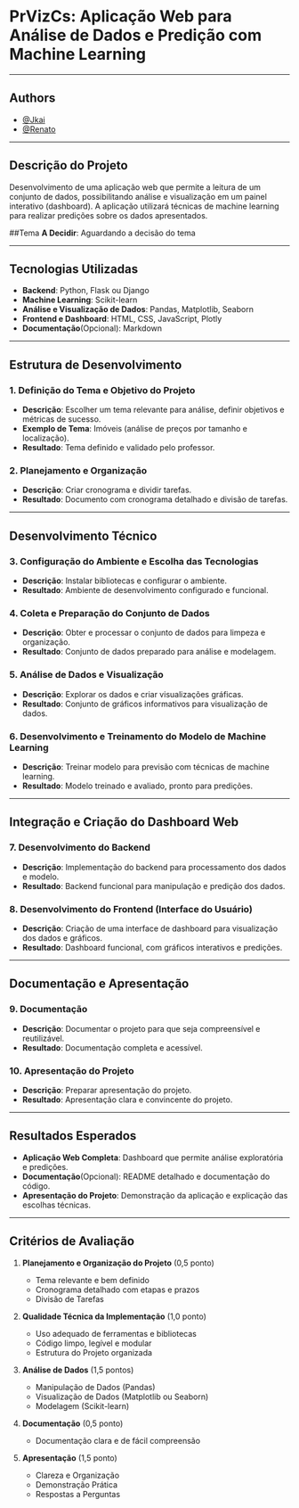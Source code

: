 # PrVizCs: Aplicação Web para Análise de Dados e Predição com Machine Learning

---

## Authors

- [@Jkai](https://github.com/JkaiPrime)
- [@Renato](https://github.com/Renatoleall)


---


## Descrição do Projeto
Desenvolvimento de uma aplicação web que permite a leitura de um conjunto de dados, possibilitando análise e visualização em um painel interativo (dashboard). A aplicação utilizará técnicas de machine learning para realizar predições sobre os dados apresentados. 

##Tema
**A Decidir**: Aguardando a decisão do tema

---

## Tecnologias Utilizadas
- **Backend**: Python, Flask ou Django
- **Machine Learning**: Scikit-learn
- **Análise e Visualização de Dados**: Pandas, Matplotlib, Seaborn
- **Frontend e Dashboard**: HTML, CSS, JavaScript, Plotly
- **Documentação**(Opcional): Markdown

---

## Estrutura de Desenvolvimento

### 1. Definição do Tema e Objetivo do Projeto
   - **Descrição**: Escolher um tema relevante para análise, definir objetivos e métricas de sucesso.
   - **Exemplo de Tema**: Imóveis (análise de preços por tamanho e localização).
   - **Resultado**: Tema definido e validado pelo professor.

### 2. Planejamento e Organização
   - **Descrição**: Criar cronograma e dividir tarefas.
   - **Resultado**: Documento com cronograma detalhado e divisão de tarefas.

---

## Desenvolvimento Técnico

### 3. Configuração do Ambiente e Escolha das Tecnologias
   - **Descrição**: Instalar bibliotecas e configurar o ambiente.
   - **Resultado**: Ambiente de desenvolvimento configurado e funcional.

### 4. Coleta e Preparação do Conjunto de Dados
   - **Descrição**: Obter e processar o conjunto de dados para limpeza e organização.
   - **Resultado**: Conjunto de dados preparado para análise e modelagem.

### 5. Análise de Dados e Visualização
   - **Descrição**: Explorar os dados e criar visualizações gráficas.
   - **Resultado**: Conjunto de gráficos informativos para visualização de dados.

### 6. Desenvolvimento e Treinamento do Modelo de Machine Learning
   - **Descrição**: Treinar modelo para previsão com técnicas de machine learning.
   - **Resultado**: Modelo treinado e avaliado, pronto para predições.

---

## Integração e Criação do Dashboard Web

### 7. Desenvolvimento do Backend
   - **Descrição**: Implementação do backend para processamento dos dados e modelo.
   - **Resultado**: Backend funcional para manipulação e predição dos dados.

### 8. Desenvolvimento do Frontend (Interface do Usuário)
   - **Descrição**: Criação de uma interface de dashboard para visualização dos dados e gráficos.
   - **Resultado**: Dashboard funcional, com gráficos interativos e predições.

---

## Documentação e Apresentação

### 9. Documentação
   - **Descrição**: Documentar o projeto para que seja compreensível e reutilizável.
   - **Resultado**: Documentação completa e acessível.

### 10. Apresentação do Projeto
   - **Descrição**: Preparar apresentação do projeto.
   - **Resultado**: Apresentação clara e convincente do projeto.

---

## Resultados Esperados
- **Aplicação Web Completa**: Dashboard que permite análise exploratória e predições.
- **Documentação**(Opcional): README detalhado e documentação do código.
- **Apresentação do Projeto**: Demonstração da aplicação e explicação das escolhas técnicas.

---

## Critérios de Avaliação
1. **Planejamento e Organização do Projeto** (0,5 ponto)
   - Tema relevante e bem definido
   - Cronograma detalhado com etapas e prazos
   - Divisão de Tarefas

2. **Qualidade Técnica da Implementação** (1,0 ponto)
   - Uso adequado de ferramentas e bibliotecas
   - Código limpo, legível e modular
   - Estrutura do Projeto organizada

3. **Análise de Dados** (1,5 pontos)
   - Manipulação de Dados (Pandas)
   - Visualização de Dados (Matplotlib ou Seaborn)
   - Modelagem (Scikit-learn)

4. **Documentação** (0,5 ponto)
   - Documentação clara e de fácil compreensão

5. **Apresentação** (1,5 ponto)
   - Clareza e Organização
   - Demonstração Prática
   - Respostas a Perguntas
